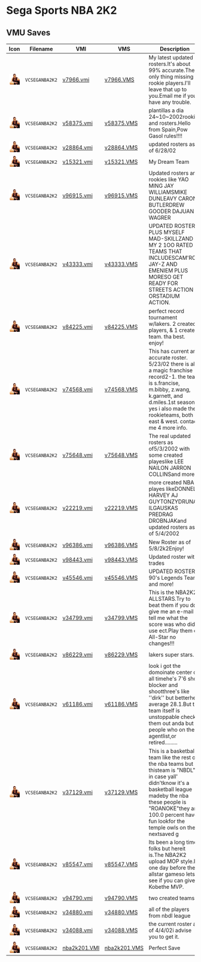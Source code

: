 # Sega Sports NBA 2K2

## VMU Saves

| Icon | Filename | VMI | VMS | Description |
|------|----------|-----|-----|-------------|
| ![Sega Sports NBA 2K2](../icons/VCSEGANBA2K2.GIF) | `VCSEGANBA2K2` | [v7966.vmi](v7966.vmi) | [v7966.VMS](v7966.VMS) | My latest updated rosters.It's about 99% accurate.The only thing missing is rookie players.I'll leave that up to you.Email me if you have any trouble.  |
| ![Sega Sports NBA 2K2](../icons/VCSEGANBA2K2.GIF) | `VCSEGANBA2K2` | [v58375.vmi](v58375.vmi) | [v58375.VMS](v58375.VMS) | plantillas a dia 24~10~2002rookies and rosters.Hello from Spain,Pow Gasol rules!!!!  |
| ![Sega Sports NBA 2K2](../icons/VCSEGANBA2K2.GIF) | `VCSEGANBA2K2` | [v28864.vmi](v28864.vmi) | [v28864.VMS](v28864.VMS) | updated rosters as of 6/28/02  |
| ![Sega Sports NBA 2K2](../icons/VCSEGANBA2K2.GIF) | `VCSEGANBA2K2` | [v15321.vmi](v15321.vmi) | [v15321.VMS](v15321.VMS) | My Dream Team  |
| ![Sega Sports NBA 2K2](../icons/VCSEGANBA2K2.GIF) | `VCSEGANBA2K2` | [v96915.vmi](v96915.vmi) | [v96915.VMS](v96915.VMS) | Updated rosters and rookies like YAO MING JAY WILLIAMSMIKE DUNLEAVY CARON BUTLERDREW GOODER DAJUAN WAGRER  |
| ![Sega Sports NBA 2K2](../icons/VCSEGANBA2K2.GIF) | `VCSEGANBA2K2` | [v43333.vmi](v43333.vmi) | [v43333.VMS](v43333.VMS) | UPDATED ROSTERS PLUS MYSELF MAD-SKILLZAND MY 2 1OO RATED TEAMS THAT INCLUDESCAM'RON JAY-Z AND EMENIEM PLUS MORESO GET READY FOR STREETS ACTION ORSTADIUM ACTION.  |
| ![Sega Sports NBA 2K2](../icons/VCSEGANBA2K2.GIF) | `VCSEGANBA2K2` | [v84225.vmi](v84225.vmi) | [v84225.VMS](v84225.VMS) | perfect record tournament w/lakers. 2 created players, & 1 created team. tha best. enjoy!  |
| ![Sega Sports NBA 2K2](../icons/VCSEGANBA2K2.GIF) | `VCSEGANBA2K2` | [v74568.vmi](v74568.vmi) | [v74568.VMS](v74568.VMS) | This has current and accurate roster. 5/23/02 there is also a magic franchise record2-1. the team is s.francise, m.bibby, z.wang, k.garnett, and d.miles.1st season. yes i also made the rookieteams, both east & west. contact me 4 more info.  |
| ![Sega Sports NBA 2K2](../icons/VCSEGANBA2K2.GIF) | `VCSEGANBA2K2` | [v75648.vmi](v75648.vmi) | [v75648.VMS](v75648.VMS) | The real updated rosters as of5/3/2002 with some created playeslike LEE NAILON JARRON COLLINSand more  |
| ![Sega Sports NBA 2K2](../icons/VCSEGANBA2K2.GIF) | `VCSEGANBA2K2` | [v22219.vmi](v22219.vmi) | [v22219.VMS](v22219.VMS) | more created NBA playes likeDONNELL HARVEY AJ GUYTONZYDRUNAS ILGAUSKAS PREDRAG DROBNJAKand updated rosters as of 5/4/2002  |
| ![Sega Sports NBA 2K2](../icons/VCSEGANBA2K2.GIF) | `VCSEGANBA2K2` | [v96386.vmi](v96386.vmi) | [v96386.VMS](v96386.VMS) | New Roster as of 5/8/2k2Enjoy!  |
| ![Sega Sports NBA 2K2](../icons/VCSEGANBA2K2.GIF) | `VCSEGANBA2K2` | [v98443.vmi](v98443.vmi) | [v98443.VMS](v98443.VMS) | Updated roster with trades   |
| ![Sega Sports NBA 2K2](../icons/VCSEGANBA2K2.GIF) | `VCSEGANBA2K2` | [v45546.vmi](v45546.vmi) | [v45546.VMS](v45546.VMS) | UPDATED ROSTERS, 90's Legends Team and more!   |
| ![Sega Sports NBA 2K2](../icons/VCSEGANBA2K2.GIF) | `VCSEGANBA2K2` | [v34799.vmi](v34799.vmi) | [v34799.VMS](v34799.VMS) | This is the NBA2K2 ALLSTARS.Try to beat them if you do give me an e-mail tell me what the score was who did u use ect.Play them on All-Star no changes!!!  |
| ![Sega Sports NBA 2K2](../icons/VCSEGANBA2K2.GIF) | `VCSEGANBA2K2` | [v86229.vmi](v86229.vmi) | [v86229.VMS](v86229.VMS) | lakers super stars. |
| ![Sega Sports NBA 2K2](../icons/VCSEGANBA2K2.GIF) | `VCSEGANBA2K2` | [v61186.vmi](v61186.vmi) | [v61186.VMS](v61186.VMS) | look i got the domoinate center of all timehe's 7'6 shot blocker and shootthree's like ''dirk'' but betterhe average 28.1.But the team itself is unstoppable check them out anda but of people who on the agentlist,or retired.........  |
| ![Sega Sports NBA 2K2](../icons/VCSEGANBA2K2.GIF) | `VCSEGANBA2K2` | [v37129.vmi](v37129.vmi) | [v37129.VMS](v37129.VMS) | This is a basketball team like the rest of the nba teams but thisteam is "NBDL" in case yall' didn'tknow it's a basketball league madeby the nba these people is "ROANOKE"they are 100.0 percent have fun lookfor the temple owls on the nextsaved g |
| ![Sega Sports NBA 2K2](../icons/VCSEGANBA2K2.GIF) | `VCSEGANBA2K2` | [v85547.vmi](v85547.vmi) | [v85547.VMS](v85547.VMS) | Its been a long time folks but hereit is.The NBA2K2 upload MOP style.Its one day before the allstar gameso lets see if you can give Kobethe MVP.  |
| ![Sega Sports NBA 2K2](../icons/VCSEGANBA2K2.GIF) | `VCSEGANBA2K2` | [v94790.vmi](v94790.vmi) | [v94790.VMS](v94790.VMS) | two created teams        |
| ![Sega Sports NBA 2K2](../icons/VCSEGANBA2K2.GIF) | `VCSEGANBA2K2` | [v34880.vmi](v34880.vmi) | [v34880.VMS](v34880.VMS) | all of the players from nbdl league  |
| ![Sega Sports NBA 2K2](../icons/VCSEGANBA2K2.GIF) | `VCSEGANBA2K2` | [v34088.vmi](v34088.vmi) | [v34088.VMS](v34088.VMS) | the current roster as of 4/4/02i advise you to get it.   |
| ![Sega Sports NBA 2K2](../icons/VCSEGANBA2K2.GIF) | `VCSEGANBA2K2` | [nba2k201.VMI](nba2k201.VMI) | [nba2k201.VMS](nba2k201.VMS) | Perfect Save |
